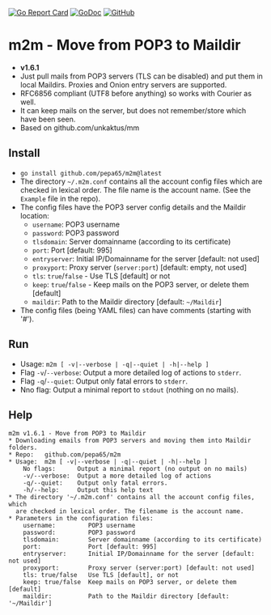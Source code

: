 [![Go Report Card](https://goreportcard.com/badge/github.com/pepa65/m2m)](https://goreportcard.com/report/github.com/pepa65/m2m)
[![GoDoc](https://godoc.org/github.com/pepa65/m2m?status.svg)](https://godoc.org/github.com/pepa65/m2m)
[![GitHub](https://img.shields.io/github/license/pepa65/m2m.svg)](LICENSE)
# m2m - Move from POP3 to Maildir

* **v1.6.1**
* Just pull mails from POP3 servers (TLS can be disabled) and put them in
  local Maildirs. Proxies and Onion entry servers are supported.
* RFC6856 compliant (UTF8 before anything) so works with Courier as well.
* It can keep mails on the server, but does not remember/store which have been seen.
* Based on github.com/unkaktus/mm

## Install
* `go install github.com/pepa65/m2m@latest`
* The directory `~/.m2m.conf` contains all the account config files which are checked in lexical order.
  The file name is the account name. (See the `Example` file in the repo).
* The config files have the POP3 server config details and the Maildir location:
  - `username`: POP3 username
  - `password`: POP3 password
  - `tlsdomain`: Server domainname (according to its certificate)
  - `port`: Port [default: 995]
  - `entryserver`: Initial IP/Domainname for the server [default: not used]
  - `proxyport`: Proxy server (`server:port`) [default: empty, not used]
  - `tls`: `true`/`false` - Use TLS [default] or not
  - `keep`: `true`/`false` - Keep mails on the POP3 server, or delete them [default]
  - `maildir`: Path to the Maildir directory [default: `~/Maildir`]
* The config files (being YAML files) can have comments (starting with '#').

## Run
* Usage: `m2m [ -v|--verbose | -q|--quiet | -h|--help ]`
* Flag `-v`/`--verbose`: Output a more detailed log of actions to `stderr`.
* Flag `-q`/`--quiet`: Output only fatal errors to `stderr`.
* Nno flag: Output a minimal report to `stdout` (nothing on no mails).

## Help
```
m2m v1.6.1 - Move from POP3 to Maildir
* Downloading emails from POP3 servers and moving them into Maildir folders.
* Repo:   github.com/pepa65/m2m
* Usage:  m2m [ -v|--verbose | -q|--quiet | -h|--help ]
    No flags:      Output a minimal report (no output on no mails)
    -v/--verbose:  Output a more detailed log of actions
    -q/--quiet:    Output only fatal errors.
    -h/--help:     Output this help text
* The directory '~/.m2m.conf' contains all the account config files, which
  are checked in lexical order. The filename is the account name.
* Parameters in the configuration files:
    username:         POP3 username
    password:         POP3 password
    tlsdomain:        Server domainname (according to its certificate)
    port:             Port [default: 995]
    entryserver:      Initial IP/Domainname for the server [default: not used]
    proxyport:        Proxy server (server:port) [default: not used]
    tls: true/false   Use TLS [default], or not
    keep: true/false  Keep mails on POP3 server, or delete them [default]
    maildir:          Path to the Maildir directory [default: '~/Maildir']
```
